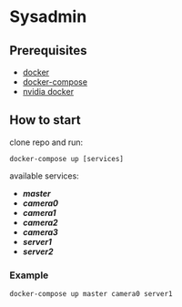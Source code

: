 # Sysadmin

## Prerequisites

- [docker](https://docs.docker.com/engine/install/ubuntu/)
- [docker-compose](https://docs.docker.com/compose/install/)
- [nvidia docker](https://github.com/NVIDIA/nvidia-docker)

## How to start


clone repo and run:
```
docker-compose up [services]
```

available services:

- ***master***
- ***camera0***
- ***camera1***
- ***camera2***
- ***camera3***
- ***server1***
- ***server2***

### Example

```
docker-compose up master camera0 server1
```
